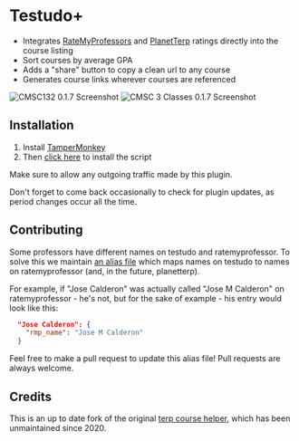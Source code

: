 # Testudo+

* Integrates [RateMyProfessors](https://www.ratemyprofessors.com/) and [PlanetTerp](https://planetterp.com/) ratings directly into the course listing
* Sort courses by average GPA
* Adds a "share" button to copy a clean url to any course
* Generates course links wherever courses are referenced

<img alt="CMSC132 0.1.7 Screenshot" src="https://user-images.githubusercontent.com/42500591/139629677-8bfce047-ed39-40e4-b3bf-e9da8ff1f8da.png">

<img alt="CMSC 3 Classes 0.1.7 Screenshot" src="https://user-images.githubusercontent.com/42500591/139629987-b1175ee4-1cac-4f94-bb9f-05b0c34d27aa.png">

## Installation

1. Install [TamperMonkey](https://tampermonkey.net/)
2. Then [click here](https://github.com/tybug/testudoplus/raw/master/testudoplus.user.js) to install the script

Make sure to allow any outgoing traffic made by this plugin.

Don't forget to come back occasionally to check for plugin updates, as period changes occur all the time.

## Contributing

Some professors have different names on testudo and ratemyprofessor. To solve this we maintain [an alias file](https://github.com/tybug/testudoplus/blob/master/alias.json) which maps names on testudo to names on ratemyprofessor (and, in the future, planetterp).

For example, if "Jose Calderon" was actually called "Jose M Calderon" on ratemyprofessor - he's not, but for the sake of example - his entry would look like this:

```json
  "Jose Calderon": {
    "rmp_name": "Jose M Calderon"
  }
```

Feel free to make a pull request to update this alias file! Pull requests are always welcome.

## Credits

This is an up to date fork of the original [terp course helper](https://github.com/DickyT/Terp-Course-Helper), which has been unmaintained since 2020.
